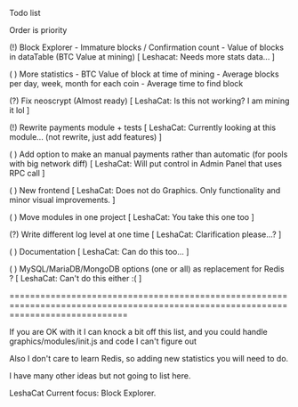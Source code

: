 Todo list

Order is priority

(!) Block Explorer
    - Immature blocks / Confirmation count
    - Value of blocks in dataTable (BTC Value at mining) [ Leshacat: Needs more stats data... ]

( ) More statistics 
    - BTC Value of block at time of mining
    - Average blocks per day, week, month for each coin
    - Average time to find block
    
(?) Fix neoscrypt (Almost ready) [ LeshaCat: Is this not working? I am mining it lol ] 

(!) Rewrite payments module + tests [ LeshaCat: Currently looking at this module... (not rewrite, just add features) ]

( ) Add option to make an manual payments rather than automatic (for pools with big network diff) [ LeshaCat: Will put control in Admin Panel that uses RPC call ]

( ) New frontend [ LeshaCat: Does not do Graphics. Only functionality and minor visual improvements. ]

( ) Move modules in one project [ LeshaCat: You take this one too ]

(?) Write different log level at one time [ LeshaCat: Clarification please...? ]

( ) Documentation [ LeshaCat: Can do this too... ]

( ) MySQL/MariaDB/MongoDB options (one or all) as replacement for Redis ? [ LeshaCat: Can't do this either :( ]




===================================================================================================================================


If you are OK with it I can knock a bit off this list, and you could handle graphics/modules/init.js and code I can't figure out

Also I don't care to learn Redis, so adding new statistics you will need to do.

I have many other ideas but not going to list here.

LeshaCat Current focus: Block Explorer.
